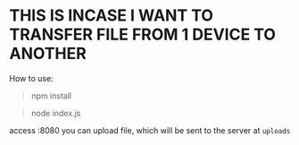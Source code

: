 # THIS IS INCASE I WANT TO TRANSFER FILE FROM 1 DEVICE TO ANOTHER

How to use:
> npm install

> node index.js

access <ip>:8080 you can upload file, which will be sent to the server at `uploads`